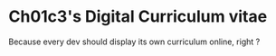 # Ch01c3's Digital Curriculum vitae
Because every dev should display its own curriculum online, right ?